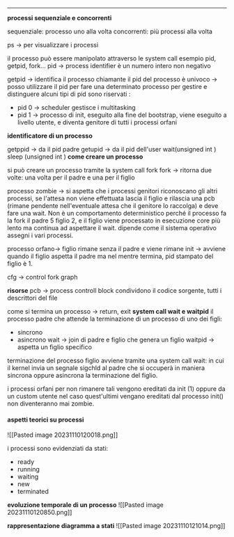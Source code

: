 - - -

**processi sequenziale e concorrenti**

sequenziale:  processo uno alla volta 
concorrenti:  più processi alla volta

ps -> per visualizzare i processi 

il processo può essere manipolato attraverso le system call esempio pid, getpid, fork... 
pid -> process identifier 
è un numero intero non negativo 

getpid -> identifica il processo chiamante 
il pid del processo è univoco -> posso utilizzare il pid per fare una determinato processo 
per gestire e distinguere
alcuni tipi di pid sono riservati :
- pid 0 -> scheduler gestisce i multitasking 
- pid 1 -> processo di init, eseguito alla fine del bootstrap, viene eseguito a livello utente, e diventa genitore di tutti i processi orfani 

**identificatore di un processo**

getppid -> da il pid padre 
getupid -> da il pid dell'user 
wait(unsigned int )
sleep (unsigned int )
**come creare un processo**

si può creare un processo tramite la system call fork
fork -> ritorna due volte: una volta per il padre e una per il figlio 

processo zombie -> si aspetta che i processi genitori riconoscano gli altri processi, se l'attesa non viene effettuata lascia il figlio e rilascia una  pcb (rimane pendente nell'eventuale attesa che il genitore lo raccolga) e deve fare una wait.
Non è un comportamento deterministico perché il processo fa la fork il padre 5 figlio 2, e il figlio viene processato in esecuzione core più lento ma continua ad aspettare il wait. 
dipende come il sistema operativo assegni i vari processi. 

processo orfano-> figlio rimane senza il padre e viene rimane init -> avviene quando il figlio aspetta il padre ma nel mentre termina, pid stampato del figlio è 1. 

cfg -> control fork graph 

**risorse**
pcb -> process controll block
condividono il codice sorgente, tutti i descrittori del file 

come si termina un processo -> return, exit 
**system call wait e waitpid**
il processo padre che attende la terminazione di un processo di uno dei figli:
- sincrono 
- asincrono 
wait -> join di padre e figlio che genera un figlio 
waitpid -> aspetta un figlio specifico 

terminazione del processo figlio avviene tramite una system call wait:
in cui il kernel invia un segnale sigchld al padre che si occuperà in maniera sincrona oppure asincrona la terminazione del figlio. 

i processi orfani per non rimanere tali vengono ereditati da init (1) oppure da un custom utente
nel caso quest'ultimi vengano ereditati dal processo init() non diventeranno mai zombie. 

#### aspetti teorici su processi 
![[Pasted image 20231110120018.png]]

i processi sono evidenziati da stati: 
- ready 
- running 
- waiting 
- new 
- terminated 

**evoluzione temporale di un processo**
![[Pasted image 20231110120850.png]]

**rappresentazione diagramma a stati**
![[Pasted image 20231110121014.png]]


